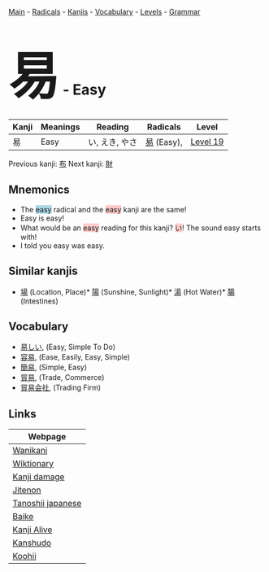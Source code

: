 <style> bigfont {font-size: 100px}</style>
[Main](../index.md) -
[Radicals](../radicals.md) -
[Kanjis](../kanjis.md) -
[Vocabulary](../vocabulary.md) -
[Levels](../levels.md) -
[Grammar](../grammar.md)
# <bigfont> 易</bigfont> - Easy 

| Kanji | Meanings | Reading | Radicals | Level |
| --- | --- | --- | --- | --- |
| 易 | Easy | い, えき, やさ | [易](../radicals/易.md) (Easy),  | [Level 19](../levels/wk_level19.md) |

Previous kanji: [布](布.md) Next kanji: [財](財.md) 

## Mnemonics
 * The <span style="background-color:#ADD8E6"> easy</span> radical and the <span style="background-color:#ffcccb"> easy</span> kanji are the same!
* Easy is easy!
* What would be an <span style="background-color:#ffcccb"> easy</span> reading for this kanji? <span style="background-color:#ffcccb"> い</span>! The sound easy starts with!
* I told you easy was easy.


## Similar kanjis
 * [場](場.md) (Location, Place)* [陽](陽.md) (Sunshine, Sunlight)* [湯](湯.md) (Hot Water)* [腸](腸.md) (Intestines)


## Vocabulary
 * [易しい](../vocabulary/易.md), (Easy, Simple To Do)
* [容易](../vocabulary/易.md), (Ease, Easily, Easy, Simple)
* [簡易](../vocabulary/易.md), (Simple, Easy)
* [貿易](../vocabulary/易.md), (Trade, Commerce)
* [貿易会社](../vocabulary/易.md), (Trading Firm)



## Links 

| Webpage |
| --- |
| [Wanikani          ](https://www.wanikani.com/kanji/易) |
| [Wiktionary        ](https://en.wiktionary.org/wiki/易) |
| [Kanji damage      ](http://www.kanjidamage.com/kanji/search?utf8=✓&q=易) |
| [Jitenon           ](https://jitenon.com/kanji/易) |
| [Tanoshii japanese ](https://www.tanoshiijapanese.com/dictionary/kanji.cfm?k=易) |
| [Baike             ](https://baike.baidu.com/item/易) |
| [Kanji Alive       ](https://app.kanjialive.com/易) |
| [Kanshudo          ](https://www.kanshudo.com/searchmn?q=易) |
| [Koohii            ](https://kanji.koohii.com/study/kanji/易) |
